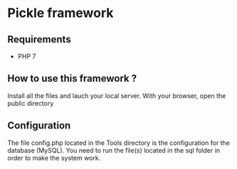 # Pickle framework

## Requirements
- PHP 7

## How to use this framework ?
Install all the files and lauch your local server.
With your browser, open the public directory

## Configuration
The file config.php located in the Tools directory is the configuration for the database (MySQL).
You need to run the file(s) located in the sql folder in order to make the system work.
